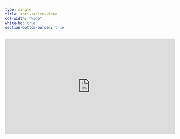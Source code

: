 ```yaml
---
type: single
title: anti-racism-video
col-width: "wide"
white-bg: true
section-bottom-border: true
---
```


<div class="medium max-vid-width">
  <div class="embed-responsive embed-responsive-16by9">
    <iframe width="560" height="315" src="https://www.youtube.com/embed/_G65x1t9DFw" frameborder="0" allow="accelerometer; autoplay; encrypted-media; gyroscope; picture-in-picture" allowfullscreen></iframe>
  </div>
</div>
